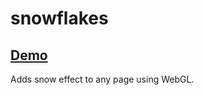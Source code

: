 # snowflakes

## [Demo](https://codepen.io/mkalygin/pen/ZEpveZp)

Adds snow effect to any page using WebGL.
